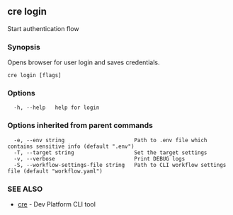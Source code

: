 ## cre login

Start authentication flow

### Synopsis

Opens browser for user login and saves credentials.

```
cre login [flags]
```

### Options

```
  -h, --help   help for login
```

### Options inherited from parent commands

```
  -e, --env string                      Path to .env file which contains sensitive info (default ".env")
  -T, --target string                   Set the target settings
  -v, --verbose                         Print DEBUG logs
  -S, --workflow-settings-file string   Path to CLI workflow settings file (default "workflow.yaml")
```

### SEE ALSO

* [cre](cre.md)	 - Dev Platform CLI tool

